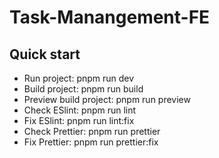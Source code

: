 # Task-Manangement-FE
## Quick start
- Run project: pnpm run dev
- Build project: pnpm run build
- Preview build project: pnpm run preview
- Check ESlint: pnpm run lint
- Fix ESlint: pnpm run lint:fix
- Check Prettier: pnpm run prettier
- Fix Prettier: pnpm run prettier:fix
